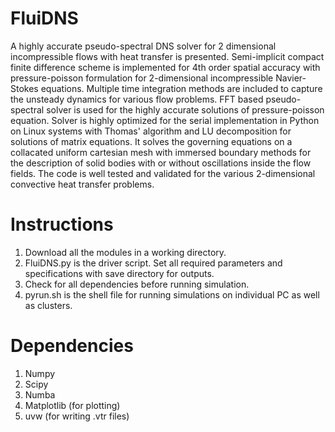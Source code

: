 # FluiDNS
A highly accurate pseudo-spectral DNS solver for 2 dimensional incompressible flows with heat transfer is presented. Semi-implicit compact finite difference scheme is implemented for 4th order spatial accuracy with pressure-poisson formulation for 2-dimensional incompressible Navier-Stokes equations. Multiple time integration methods are included to capture the unsteady dynamics for various flow problems. FFT based pseudo-spectral solver is used for the highly accurate solutions of pressure-poisson equation. Solver is highly optimized for the serial implementation in Python on Linux systems with Thomas' algorithm and LU decomposition for solutions of matrix equations. It solves the governing equations on a collacated uniform cartesian mesh with immersed boundary methods for the description of solid bodies with or without oscillations inside the flow fields. The code is well tested and validated for the various 2-dimensional convective heat transfer problems.   

# Instructions
1. Download all the modules in a working directory.
2. FluiDNS.py is the driver script. Set all required parameters and specifications with save directory for outputs.
3. Check for all dependencies before running simulation.
4. pyrun.sh is the shell file for running simulations on individual PC as well as clusters.

# Dependencies
1. Numpy
2. Scipy
3. Numba
4. Matplotlib (for plotting)
5. uvw  (for writing .vtr files)
